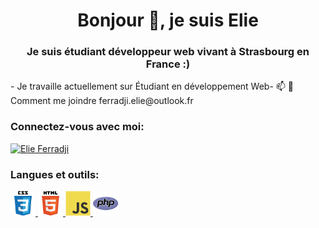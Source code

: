 <h1 align="center">Bonjour 👋, je suis Elie</h1><h3 align="center">Je suis étudiant développeur web vivant à Strasbourg en France :)</h3>- Je travaille actuellement sur Étudiant en développement Web- 📫 🔭 Comment me joindre ferradji.elie@outlook.fr



<h3 align="left">Connectez-vous avec moi:</h3>



<p align="left">
<a href="https://linkedin.com/in/elie ferradji » target="blank"><img align="center " src="https://raw.githubusercontent.com/rahuldkjain/github-profile-readme-generator/master/src/images/icons/Social/linked-in-alt.svg " alt="Elie Ferradji " height="30 " width="40 " /></a></p><h3 align="left">Langues et outils:</h3>



<p align="left"> <a href="https://www.w3schools.com/css/ " target="_blank " rel="noreferrer"> <img src="https://raw.githubusercontent.com/devicons/devicon/master/icons/css3/css3-original-wordmark.svg " alt="css3 " width="40 » height="40"/> </a> <a href="https://www.w3.org/html/ " target="_blank " rel="noreferrer"> <img src="https://raw.githubusercontent.com/devicons/devicon/master/icons/html5/html5-original-wordmark.svg " alt="html5 " width="40 " height="40"/> </a> <a href="https://developer.mozilla.org/en-US/docs/Web/JavaScript " target="_blank " rel="noreferrer"> <img src="https://raw.githubusercontent.com/devicons/devicon/master/icons/javascript/javascript-original.svg " alt="javascript " width="40 " height="40"/> </a> <a href="https://www.php.net " target="_blank " rel="noreferrer"> <img src="https://raw.githubusercontent.com/devicons/devicon/master/icons/php/php-original.svg " alt="php " width="40 » height="40"/> </a> </p>

